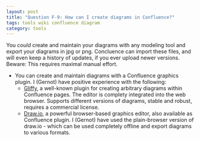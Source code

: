 ```yaml
---
layout: post
title: "Question F-9: How can I create diagrams in Confluence?"
tags: tools wiki confluence diagram
category: tools
---
```


You _could_ create and maintain your diagrams with any modeling tool and export your diagrams in jpg or png. Concluence can import these files, and will even keep a history of updates, if you ever upload newer versions. Beware: This requires maximal manual effort.

* You can create and maintain diagrams with a Confluence graphics plugin. I (Gernot) have positive experience with the following:
  * [Gliffy](https://www.gliffy.com/products/confluence-plugin/), a well-known plugin for creating arbitrary diagrams within Confluence pages. The editor is complety integrated into the web browser. Supports different versions of diagrams, stable and robust, requires a commercial license.
  * [Draw.io](https://support.draw.io/display/DFCS), a powerful browser-based graphics editor, also available as Confluence plugin. I (Gernot) have used the plain-browser version of draw.io - which can be used completely offline and export diagrams to various formats.
